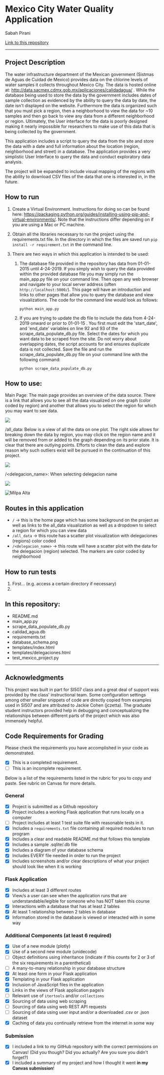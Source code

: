 # Mexico City Water Quality Application

Sabah Pirani

[Link to this repository](<https://github.com/Sabah-pirani/Mexico_City_Chlorine_Levels_Application>)

---

## Project Description

The water infrastructure department of the Mexican government (Sistmas de Aguas de Cuidad de Mexico) provides data on the chlorine levels of water samples it collects throughout Mexico City. The data is hosted online at: http://data.sacmex.cdmx.gob.mx/aplicaciones/calidadagua/ . While the database being used to store the data by the government includes dates of sample collection as evidenced by the ability to query the data by date, the date isn't displayed on the website. Furthermore the data is organized such that you must pick a region, then a neighborhood to view the data for ~10 samples and then go back to view any data from a different neighborhood or region. Ultimately, the User interface for the data is poorly designed making it nearly impossible for researchers to make use of this data that is being collected by the government. 

This application includes a script to query the data from the site and store the data with a date and full information about the location (region, neighborhood and street) in a database. The application provides a very simplistic User Interface to query the data and conduct exploratory data analysis. 

The project will be expanded to include visual mapping of the regions with the ability to download CSV files of the data that one is interested in, in the future. 

## How to run

1.  Create a Virtual Environment. Instructions for doing so can be found here: <https://packaging.python.org/guides/installing-using-pip-and-virtual-environments/>. Note that the instructions differ depending on if you are using a Mac or PC machine. 

2. Obtain all the libraries necessary to run the project using the requirements.txt file. In the directory in which the files are saved run `pip install -r requirement.txt` in the command line. 

3. There are two ways in which this application is intended to be used:

   1. The database file provided in the repository has data from 01-01-2015 until 4-24-2019. If you simply wish to query the data provided within the provided database file you may simply run the main_app.py file on your command line. Then open any web browser and navigate to your local server address (often ` http://localhost:5000/`). This page will have an introduction and links to other pages that allow you to query the database and view visualizations. The code for the command line would look as follows: 

      `python main_app.py`

   2. If you are trying to update the db file to include the data from 4-24-2019 onward or prior to  01-01-15 . You first must edit the 'start_date', and 'end_date' variables on line 92 and 93 of the scrape_data_populate_db.py file. Select the dates for which you want data to be scraped from the site. Do not worry about overlapping dates, the script accounts for and ensures duplicate data is not collected.  Save the file and run the scrape_data_populate_db.py file on your command line with the following command: 

      `python scrape_data_populate_db.py`

## How to use:

Main Page: The main page provides an overview of the data source. There is a link that allows you to see all the data visualized on one graph (color coded by region) and another that allows you to select the region for which you may want to see data.

![](</Images/main_pg.png>)

/all_data: Below is a view of all the data on one plot. The right side allows for breaking down the data by region, you may click on the region name and it will be removed from or added to the graph depending on its prior state. It is clear that there are outlying points. Efforts to clean the data and explore reason why such outliers exist will be pursued in the continuation of this project. 

![](images\all_data.PNG)

/<delegacion_name>: When selecting delegacion name 

![](images/Benito_Juarez.png)

![Milpa Alta](images/Milpa_Alta.PNG)

## Routes in this application

- `/` -> this is the home page which has some background on the project as well as links to the all_data visualization as well as a dropdown to select a region for which you can view data
- `/all_data` -> this route has a scatter plot visualization with delegaciones (regions) color coded 
- `/<delegacion_name>` -> this route will have a scatter plot with the data for the delegacion (region) selected. The markers are color coded by neighborhood

## How to run tests
1. First... (e.g. access a certain directory if necessary)
2. 

## In this repository:

- README.md
- main_app.py
- scrape_data_populate_db.py
- calidad_agua.db
- requirements.txt
- database_schema.png
- templates/index.html
- templates/delegaciones.html
- test_mexico_project.py

---
## Acknowledgments

This project was built in part for SI507 class and a great deal of support was provided by the class' instructional team. Some configuration settings among other smaller snippets of code are directly copied from examples used in SI507 and are attributed to Jackie Cohen (jczetta). The graduate student instructors provided help in debugging and conceptualizing the relationships between different parts of the project which was also immensely helpful. 

## Code Requirements for Grading

Please check the requirements you have accomplished in your code as demonstrated.
- [x] This is a completed requirement.
- [ ] This is an incomplete requirement.

Below is a list of the requirements listed in the rubric for you to copy and paste.  See rubric on Canvas for more details.

### General
- [x] Project is submitted as a Github repository
- [x] Project includes a working Flask application that runs locally on a computer
- [ ] Project includes at least 1 test suite file with reasonable tests in it.
- [x] Includes a `requirements.txt` file containing all required modules to run program
- [x] Includes a clear and readable README.md that follows this template
- [x] Includes a sample .sqlite/.db file
- [x] Includes a diagram of your database schema
- [x] Includes EVERY file needed in order to run the project
- [x] Includes screenshots and/or clear descriptions of what your project should look like when it is working

### Flask Application
- [x] Includes at least 3 different routes
- [x] View/s a user can see when the application runs that are understandable/legible for someone who has NOT taken this course
- [x] Interactions with a database that has at least 2 tables
- [x] At least 1 relationship between 2 tables in database
- [x] Information stored in the database is viewed or interacted with in some way

### Additional Components (at least 6 required)
- [x] Use of a new module (plotly)
- [x] Use of a second new module (unidecode)
- [ ] Object definitions using inheritance (indicate if this counts for 2 or 3 of the six requirements in a parenthetical)
- [ ] A many-to-many relationship in your database structure
- [x] At least one form in your Flask application
- [x] Templating in your Flask application
- [x] Inclusion of JavaScript files in the application
- [x] Links in the views of Flask application page/s
- [ ] Relevant use of `itertools` and/or `collections`
- [x] Sourcing of data using web scraping
- [ ] Sourcing of data using web REST API requests
- [ ] Sourcing of data using user input and/or a downloaded .csv or .json dataset
- [x] Caching of data you continually retrieve from the internet in some way

### Submission
- [x] I included a link to my GitHub repository with the correct permissions on Canvas! (Did you though? Did you actually? Are you sure you didn't forget?)
- [x] I included a summary of my project and how I thought it went **in my Canvas submission**!
